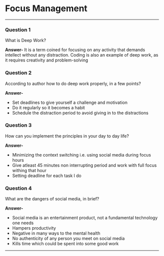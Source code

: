 # Focus Management
<hr>

### Question 1

What is Deep Work?

**Answer-** It is a term coined for focusing on any activity that demands intellect without any distraction. Coding is also an example of deep work, as it requires creativity and problem-solving

### Question 2

According to author how to do deep work properly, in a few points?

**Answer-**

- Set deadlines to give yourself a challenge and motivation
- Do it regularly so it becomes a habit
- Schedule the distraction period to avoid giving in to the distractions

### Question 3

How can you implement the principles in your day to day life?

**Answer-** 

- Minimizing the context switching i.e. using social media during focus hours
- Give atleast 45 minutes non interrupting period and work with full focus withing that hour
- Setting deadline for each task I do

### Question 4

What are the dangers of social media, in brief?

**Answer-**
- Social media is an entertainment product, not a fundamental technology one needs
- Hampers productivity
- Negative in many ways to the mental health
- No authenticity of any person you meet on social media
- Kills time which could be spent into some good work

<hr>